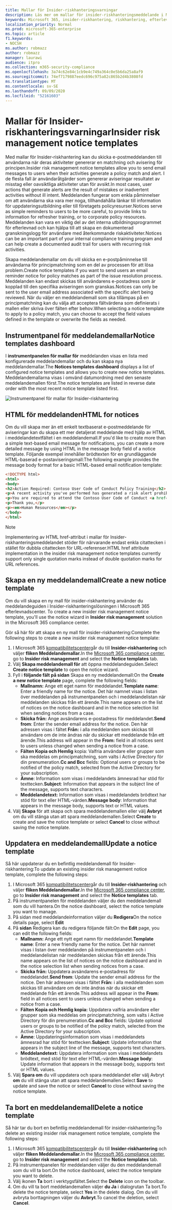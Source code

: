 ```yaml
---
title: Mallar för Insider-riskhanteringsvarningar
description: Läs mer om mallar för insider-riskhanteringsmeddelande i Microsoft 365
keywords: Microsoft 365, insider-riskhantering, riskhantering, efterlevnad
localization_priority: Normal
ms.prod: microsoft-365-enterprise
ms.topic: article
f1.keywords:
- NOCSH
ms.author: robmazz
author: robmazz
manager: laurawi
audience: itpro
ms.collection: m365-security-compliance
ms.openlocfilehash: 3a74c62e84c1cb9e4c749a364c0e5b6da25a8af9
ms.sourcegitcommit: 74ef7179887eedc696c975a82c865b2d4b3808fd
ms.translationtype: MT
ms.contentlocale: sv-SE
ms.lasthandoff: 09/09/2020
ms.locfileid: "52161603"
---
```

# <a name="insider-risk-management-notice-templates"></a><span data-ttu-id="c65cb-104">Mallar för Insider-riskhanteringsvarningar</span><span class="sxs-lookup"><span data-stu-id="c65cb-104">Insider risk management notice templates</span></span>

<span data-ttu-id="c65cb-105">Med mallar för Insider-riskhantering kan du skicka e-postmeddelanden till användarna när deras aktiviteter genererar en matchning och avisering för principen.</span><span class="sxs-lookup"><span data-stu-id="c65cb-105">Insider risk management notice templates allow you to send email messages to users when their activities generate a policy match and alert.</span></span> <span data-ttu-id="c65cb-106">I de flesta fall är användaråtgärder som genererar aviseringar resultatet av misstag eller oavsiktliga aktiviteter utan för avsikt.</span><span class="sxs-lookup"><span data-stu-id="c65cb-106">In most cases, user actions that generate alerts are the result of mistakes or inadvertent activities without ill intent.</span></span> <span data-ttu-id="c65cb-107">Meddelanden fungerar som enkla påminnelser om att användarna ska vara mer noga, tillhandahålla länkar till information för uppdateringsutbildning eller till företagets policyresurser.</span><span class="sxs-lookup"><span data-stu-id="c65cb-107">Notices serve as simple reminders to users to be more careful, to provide links to information for refresher training, or to corporate policy resources.</span></span> <span data-ttu-id="c65cb-108">Meddelanden kan vara en viktig del av det interna utbildningsprogrammet för efterlevnad och kan hjälpa till att skapa en dokumenterad granskningslogg för användare med återkommande riskaktiviteter.</span><span class="sxs-lookup"><span data-stu-id="c65cb-108">Notices can be an important part of your internal compliance training program and can help create a documented audit trail for users with recurring risk activities.</span></span>

<span data-ttu-id="c65cb-109">Skapa meddelandemallar om du vill skicka en e-postpåminnelse till användarna för principmatchning som en del av processen för att lösa problem.</span><span class="sxs-lookup"><span data-stu-id="c65cb-109">Create notice templates if you want to send users an email reminder notice for policy matches as part of the issue resolution process.</span></span> <span data-ttu-id="c65cb-110">Meddelanden kan endast skickas till användarens e-postadress som är kopplad till den specifika aviseringen som granskas.</span><span class="sxs-lookup"><span data-stu-id="c65cb-110">Notices can only be sent to the user email address associated with the specific alert being reviewed.</span></span> <span data-ttu-id="c65cb-111">När du väljer en meddelandemall som ska tillämpas på en principmatchning kan du välja att acceptera fältvärdena som definierats i mallen eller skriva över fälten efter behov.</span><span class="sxs-lookup"><span data-stu-id="c65cb-111">When selecting a notice template to apply to a policy match, you can choose to accept the field values defined in the template or overwrite the fields as needed.</span></span>

## <a name="notice-templates-dashboard"></a><span data-ttu-id="c65cb-112">Instrumentpanel för meddelandemallar</span><span class="sxs-lookup"><span data-stu-id="c65cb-112">Notice templates dashboard</span></span>

<span data-ttu-id="c65cb-113">I **instrumentpanelen för mallar för** meddelanden visas en lista med konfigurerade meddelandemallar och du kan skapa nya meddelandemallar.</span><span class="sxs-lookup"><span data-stu-id="c65cb-113">The **Notices templates dashboard** displays a list of configured notice templates and allows you to create new notice templates.</span></span> <span data-ttu-id="c65cb-114">Meddelandemallarna visas i omvänd datumordning med den senaste meddelandemallen först.</span><span class="sxs-lookup"><span data-stu-id="c65cb-114">The notice templates are listed in reverse date order with the most recent notice template listed first.</span></span>

![Instrumentpanel för mallar för Insider-riskhantering](../media/insider-risk-notices-dashboard.png)

## <a name="html-for-notices"></a><span data-ttu-id="c65cb-116">HTML för meddelanden</span><span class="sxs-lookup"><span data-stu-id="c65cb-116">HTML for notices</span></span>

<span data-ttu-id="c65cb-117">Om du vill skapa mer än ett enkelt textbaserat e-postmeddelande för aviseringar kan du skapa ett mer detaljerat meddelande med hjälp av HTML i meddelandetextfältet i en meddelandemall.</span><span class="sxs-lookup"><span data-stu-id="c65cb-117">If you'd like to create more than a simple text-based email message for notifications, you can create a more detailed message by using HTML in the message body field of a notice template.</span></span> <span data-ttu-id="c65cb-118">Följande exempel innehåller brödtexten för en grundläggande HTML-baserad e-postaviseringsmall:</span><span class="sxs-lookup"><span data-stu-id="c65cb-118">The following example provides the message body format for a basic HTML-based email notification template:</span></span>

```HTML
<!DOCTYPE html>
<html>
<body>
<h2>Action Required: Contoso User Code of Conduct Policy Training</h2>
<p>A recent activity you've performed has generated a risk alert prohibited by the Contoso User <a href='https://www.contoso.com'>Code of Conduct Policy</a>.</p>
<p>You are required to attend the Contoso User Code of Conduct <a href='https://www.contoso.com'>training</a> within the next 14 days. Please contact <a href='mailto:hr@contoso.com'>Human Resources</a> with any questions about this training request.</p>
<p>Thank you,</p>
<p><em>Human Resources</em></p>
</body>
</html>
```

> [!NOTE]
> <span data-ttu-id="c65cb-119">Implementering av HTML href-attribut i mallar för Insider-riskhanteringsmeddelandet stöder för närvarande endast enkla citattecken i stället för dubbla citattecken för URL-referenser.</span><span class="sxs-lookup"><span data-stu-id="c65cb-119">HTML href attribute implementation in the insider risk management notice templates currently support only single quotation marks instead of double quotation marks for URL references.</span></span>

## <a name="create-a-new-notice-template"></a><span data-ttu-id="c65cb-120">Skapa en ny meddelandemall</span><span class="sxs-lookup"><span data-stu-id="c65cb-120">Create a new notice template</span></span>

<span data-ttu-id="c65cb-121">Om du vill skapa en ny mall för insider-riskhantering använder du meddelandeguiden i Insider-riskhanteringslösningen i Microsoft 365 efterlevnadscenter. </span><span class="sxs-lookup"><span data-stu-id="c65cb-121">To create a new insider risk management notice template, you'll use the notice wizard in **Insider risk management** solution in the Microsoft 365 compliance center.</span></span>

<span data-ttu-id="c65cb-122">Gör så här för att skapa en ny mall för insider-riskhantering:</span><span class="sxs-lookup"><span data-stu-id="c65cb-122">Complete the following steps to create a new insider risk management notice template:</span></span>

1. <span data-ttu-id="c65cb-123">I Microsoft 365 [kompatibilitetscenter](https://compliance.microsoft.com)går du till **Insider-riskhantering** och väljer **fliken Meddelandemallar.**</span><span class="sxs-lookup"><span data-stu-id="c65cb-123">In the [Microsoft 365 compliance center](https://compliance.microsoft.com), go to **Insider risk management** and select the **Notice templates** tab.</span></span>
2. <span data-ttu-id="c65cb-124">Välj **Skapa meddelandemall för** att öppna meddelandeguiden.</span><span class="sxs-lookup"><span data-stu-id="c65cb-124">Select **Create notice template** to open the notice wizard.</span></span>
3. <span data-ttu-id="c65cb-125">Fyll i **följande fält på sidan** Skapa en ny meddelandemall:</span><span class="sxs-lookup"><span data-stu-id="c65cb-125">On the **Create a new notice template** page, complete the following fields:</span></span>
    - <span data-ttu-id="c65cb-126">**Mallnamn:** Ange ett eget namn för meddelandet.</span><span class="sxs-lookup"><span data-stu-id="c65cb-126">**Template name**: Enter a friendly name for the notice.</span></span> <span data-ttu-id="c65cb-127">Det här namnet visas i listan över meddelanden på instrumentpanelen och i meddelandelistan när meddelanden skickas från ett ärende.</span><span class="sxs-lookup"><span data-stu-id="c65cb-127">This name appears on the list of notices on the notice dashboard and in the notice selection list when sending notices from a case.</span></span>
    - <span data-ttu-id="c65cb-128">**Skicka från:** Ange avsändarens e-postadress för meddelandet.</span><span class="sxs-lookup"><span data-stu-id="c65cb-128">**Send from**: Enter the sender email address for the notice.</span></span> <span data-ttu-id="c65cb-129">Den här adressen visas i fältet **Från:** i alla meddelanden som skickas till användare om de inte ändras när du skickar ett meddelande från ett ärende.</span><span class="sxs-lookup"><span data-stu-id="c65cb-129">This address will appear in the **From:** field in all notices sent to users unless changed when sending a notice from a case.</span></span>
    - <span data-ttu-id="c65cb-130">**Fälten Kopia och Hemlig** kopia: Valfria användare eller grupper som ska meddelas om principmatchning, som valts i Active Directory för din prenumeration.</span><span class="sxs-lookup"><span data-stu-id="c65cb-130">**Cc and Bcc** fields: Optional users or groups to be notified of the policy match, selected from the Active Directory for your subscription.</span></span>
    - <span data-ttu-id="c65cb-131">**Ämne**: Information som visas i meddelandets ämnesrad har stöd för texttecken.</span><span class="sxs-lookup"><span data-stu-id="c65cb-131">**Subject**: Information that appears in the subject line of the message, supports text characters.</span></span>
    - <span data-ttu-id="c65cb-132">**Meddelandetext:** Information som visas i meddelandets brödtext har stöd för text eller HTML-värden.</span><span class="sxs-lookup"><span data-stu-id="c65cb-132">**Message body**: Information that appears in the message body, supports text or HTML values.</span></span>
4. <span data-ttu-id="c65cb-133">Välj **Skapa** för att skapa och spara meddelandemallen eller välj **Avbryt** om du vill stänga utan att spara meddelandemallen.</span><span class="sxs-lookup"><span data-stu-id="c65cb-133">Select **Create** to create and save the notice template or select **Cancel** to close without saving the notice template.</span></span>

## <a name="update-a-notice-template"></a><span data-ttu-id="c65cb-134">Uppdatera en meddelandemall</span><span class="sxs-lookup"><span data-stu-id="c65cb-134">Update a notice template</span></span>

<span data-ttu-id="c65cb-135">Så här uppdaterar du en befintlig meddelandemall för Insider-riskhantering:</span><span class="sxs-lookup"><span data-stu-id="c65cb-135">To update an existing insider risk management notice template, complete the following steps:</span></span>

1. <span data-ttu-id="c65cb-136">I Microsoft 365 [kompatibilitetscenter](https://compliance.microsoft.com)går du till **Insider-riskhantering** och väljer **fliken Meddelandemallar.**</span><span class="sxs-lookup"><span data-stu-id="c65cb-136">In the [Microsoft 365 compliance center](https://compliance.microsoft.com), go to **Insider risk management** and select the **Notice templates** tab.</span></span>
2. <span data-ttu-id="c65cb-137">På instrumentpanelen för meddelanden väljer du den meddelandemall som du vill hantera.</span><span class="sxs-lookup"><span data-stu-id="c65cb-137">On the notice dashboard, select the notice template you want to manage.</span></span>
3. <span data-ttu-id="c65cb-138">På sidan med meddelandeinformation väljer du **Redigera**</span><span class="sxs-lookup"><span data-stu-id="c65cb-138">On the notice details page, select **Edit**</span></span>
4. <span data-ttu-id="c65cb-139">På **sidan** Redigera kan du redigera följande fält:</span><span class="sxs-lookup"><span data-stu-id="c65cb-139">On the **Edit** page, you can edit the following fields:</span></span>
    - <span data-ttu-id="c65cb-140">**Mallnamn:** Ange ett nytt eget namn för meddelandet.</span><span class="sxs-lookup"><span data-stu-id="c65cb-140">**Template name**: Enter a new friendly name for the notice.</span></span> <span data-ttu-id="c65cb-141">Det här namnet visas i listan över meddelanden på instrumentpanelen och i meddelandelistan när meddelanden skickas från ett ärende.</span><span class="sxs-lookup"><span data-stu-id="c65cb-141">This name appears on the list of notices on the notice dashboard and in the notice selection list when sending notices from a case.</span></span>
    - <span data-ttu-id="c65cb-142">**Skicka från:** Uppdatera avsändarens e-postadress för meddelandet.</span><span class="sxs-lookup"><span data-stu-id="c65cb-142">**Send from**: Update the sender email address for the notice.</span></span> <span data-ttu-id="c65cb-143">Den här adressen visas i fältet **Från:** i alla meddelanden som skickas till användare om de inte ändras när du skickar ett meddelande från ett ärende.</span><span class="sxs-lookup"><span data-stu-id="c65cb-143">This address will appear in the **From:** field in all notices sent to users unless changed when sending a notice from a case.</span></span>
    - <span data-ttu-id="c65cb-144">**Fälten Kopia och Hemlig kopia:** Uppdatera valfria användare eller grupper som ska meddelas om principmatchning, som valts i Active Directory för din prenumeration.</span><span class="sxs-lookup"><span data-stu-id="c65cb-144">**Cc and Bcc** fields: Update optional users or groups to be notified of the policy match, selected from the Active Directory for your subscription.</span></span>
    - <span data-ttu-id="c65cb-145">**Ämne**: Uppdateringsinformation som visas i meddelandets ämnesrad har stöd för texttecken.</span><span class="sxs-lookup"><span data-stu-id="c65cb-145">**Subject**: Update information that appears in the subject line of the message, supports text characters.</span></span>
    - <span data-ttu-id="c65cb-146">**Meddelandetext:** Uppdatera information som visas i meddelandets brödtext, med stöd för text eller HTML-värden.</span><span class="sxs-lookup"><span data-stu-id="c65cb-146">**Message body**: Update information that appears in the message body, supports text or HTML values.</span></span>
5. <span data-ttu-id="c65cb-147">Välj **Spara om** du vill uppdatera och spara meddelandet eller välj Avbryt **om** du vill stänga utan att spara meddelandemallen.</span><span class="sxs-lookup"><span data-stu-id="c65cb-147">Select **Save** to update and save the notice or select **Cancel** to close without saving the notice template.</span></span>

## <a name="delete-a-notice-template"></a><span data-ttu-id="c65cb-148">Ta bort en meddelandemall</span><span class="sxs-lookup"><span data-stu-id="c65cb-148">Delete a notice template</span></span>

<span data-ttu-id="c65cb-149">Så här tar du bort en befintlig meddelandemall för insider-riskhantering:</span><span class="sxs-lookup"><span data-stu-id="c65cb-149">To delete an existing insider risk management notice template, complete the following steps:</span></span>

1. <span data-ttu-id="c65cb-150">I Microsoft 365 [kompatibilitetscenter](https://compliance.microsoft.com)går du till **Insider-riskhantering** och väljer **fliken Meddelandemallar.**</span><span class="sxs-lookup"><span data-stu-id="c65cb-150">In the [Microsoft 365 compliance center](https://compliance.microsoft.com), go to **Insider risk management** and select the **Notice templates** tab.</span></span>
2. <span data-ttu-id="c65cb-151">På instrumentpanelen för meddelanden väljer du den meddelandemall som du vill ta bort.</span><span class="sxs-lookup"><span data-stu-id="c65cb-151">On the notice dashboard, select the notice template you want to delete.</span></span>
3. <span data-ttu-id="c65cb-152">Välj ikonen **Ta** bort i verktygsfältet.</span><span class="sxs-lookup"><span data-stu-id="c65cb-152">Select the **Delete** icon on the toolbar.</span></span>
4. <span data-ttu-id="c65cb-153">Om du vill ta bort meddelandemallen väljer **du Ja** i dialogrutan Ta bort.</span><span class="sxs-lookup"><span data-stu-id="c65cb-153">To delete the notice template, select **Yes** in the delete dialog.</span></span> <span data-ttu-id="c65cb-154">Om du vill avbryta borttagningen väljer du **Avbryt**.</span><span class="sxs-lookup"><span data-stu-id="c65cb-154">To cancel the deletion, select **Cancel**.</span></span>
